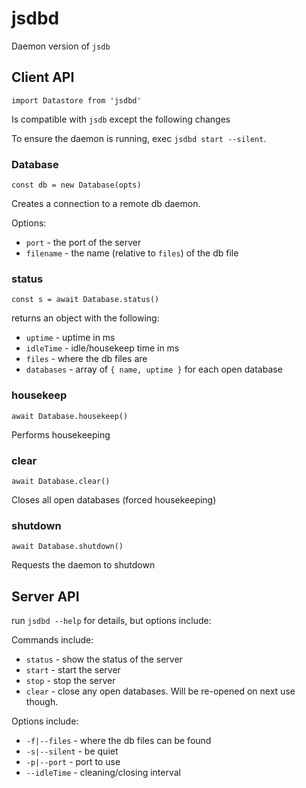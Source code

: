 # jsdbd
Daemon version of `jsdb`

## Client API

`import Datastore from 'jsdbd'`

Is compatible with `jsdb` except the following changes

To ensure the daemon is running, exec `jsdbd start --silent`.


### Database

`const db = new Database(opts)`

Creates a connection to a remote db daemon.

Options:
- `port` - the port of the server
- `filename` - the name (relative to `files`) of the db file

### status

`const s = await Database.status()`

returns an object with the following:
- `uptime` - uptime in ms
- `idleTime` - idle/housekeep time in ms
- `files` - where the db files are
- `databases` - array of `{ name, uptime }` for each open database

### housekeep

`await Database.housekeep()`

Performs housekeeping

### clear

`await Database.clear()`

Closes all open databases (forced housekeeping)

### shutdown

`await Database.shutdown()`

Requests the daemon to shutdown


## Server API

run `jsdbd --help` for details, but options include:

Commands include:
- `status` - show the status of the server
- `start` - start the server
- `stop` - stop the server
- `clear` - close any open databases. Will be re-opened on next use though.

Options include:
- `-f|--files` - where the db files can be found
- `-s|--silent` - be quiet
- `-p|--port` - port to use
- `--idleTime` - cleaning/closing interval
